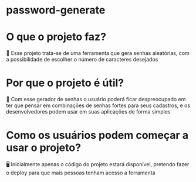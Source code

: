 # password-generate
# O que o projeto faz?
🔧 Esse projeto trata-se de uma ferramenta que gera senhas aleatórias, com a possibilidade de escolher o número de caracteres desejados
# Por que o projeto é útil?
🤯 Com esse gerador de senhas o usuário poderá ficar despreocupado em ter que pensar em combinações de senhas
fortes para seus cadastros, e os desenvolvedores podem usar em suas aplicações de forma simples
# Como os usuários podem começar a usar o projeto?
🖥 Inicialmente apenas o código do projeto estará disponível, pretendo fazer o deploy para que mais pessoas tenham acesso a ferramenta
